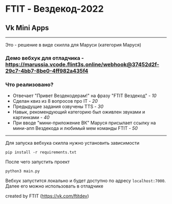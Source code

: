 # FTIT - Вездекод-2022

## Vk Mini Apps

----

Это - решение в виде скилла для Маруси (категория Маруся)

### Демо вебхук для отладчика - https://marussia.vcode.flint3s.online/webhook@37452d2f-29c7-4bb7-8be0-4ff982a435f4

### Что реализовано?
- Отвечает "Привет Вездекодерам!" на фразу "FTIT Вездекод" - *10*
- Сделан квиз из 8 вопросов про IT - *20*
- Предыдущие задания озвучены TTS - *30*
- Навык, рекомендующий категорию был оживлен звуками и картинками - *40*
- При вводе "мини-приложение ВК" Маруся присылает ссылку на мини-апп Вездекода и любимый мем команды FTIT - *50*

---


Для запуска вебхука скилла нужно установить зависимости
```
pip install -r requirements.txt
```

После чего запустить проект

```
python3 main.py
```

Вебхук запустится локально и будет доступно по адресу `localhost:7000`. Далее его можно использовать в отладчике



created by FTIT (https://vk.com/ftitdev)
